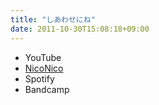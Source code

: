 ```yaml
---
title: "しあわせにね"
date: 2011-10-30T15:08:18+09:00
---
```


- YouTube
- [NicoNico](https://nico.ms/sm16028151)
- Spotify
- Bandcamp

